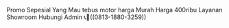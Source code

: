 Promo Sepesial 
Yang Mau tebus motor harga Murah
Harga 400ribu
Layanan Showroom
Hubungi Admin 📞💬((0813-1880-3259))
